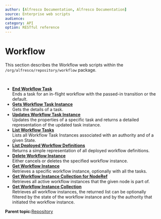 ```yaml
---
author: [Alfresco Documentation, Alfresco Documentation]
source: Enterprise web scripts
audience: 
category: API
option: RESTful reference
---
```


# Workflow

This section describes the Workflow web scripts within the `/org/alfresco/repository/workflow` package.

 

-   **[End Workflow Task](../references/RESTful-WorkflowEnd-taskPost.md)**  
 Ends a task for an in-flight workflow with the passed-in transition or the default.
-   **[Gets Workflow Task Instance](../references/RESTful-WorkflowTask-instanceGet.md)**  
 Gets the details of a task.
-   **[Updates Workflow Task Instance](../references/RESTful-WorkflowTask-instancePut.md)**  
 Updates the properties of a specific task and returns a detailed representation of the updated task instance.
-   **[List Workflow Tasks](../references/RESTful-WorkflowTask-instancesGet.md)**  
 Lists all Workflow Task Instances associated with an authority and of a given State.
-   **[List Deployed Workflow Definitions](../references/RESTful-WorkflowWorkflow-definitionsGet.md)**  
 Returns a simple representation of all deployed workflow definitions.
-   **[Delete Workflow Instance](../references/RESTful-WorkflowWorkflow-instanceDelete.md)**  
 Either cancels or deletes the specified workflow instance.
-   **[Get Workflow Instance](../references/RESTful-WorkflowWorkflow-instanceGet.md)**  
 Retrieves a specific workflow instance, optionally with all the tasks.
-   **[Get Workflow Instance Collection for NodeRef](../references/RESTful-WorkflowWorkflow-instances-for-nodeGet.md)**  
 Retrieves all active workflow instances that the given node is part of.
-   **[Get Workflow Instance Collection](../references/RESTful-WorkflowWorkflow-instancesGet.md)**  
 Retrieves all workflow instances, the returned list can be optionally filtered by the state of the workflow instance and by the authority that initiated the workflow instance.

**Parent topic:**[Repository](../references/RESTful-Repository.md)

